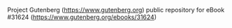 Project Gutenberg (https://www.gutenberg.org) public repository for eBook #31624 (https://www.gutenberg.org/ebooks/31624)
